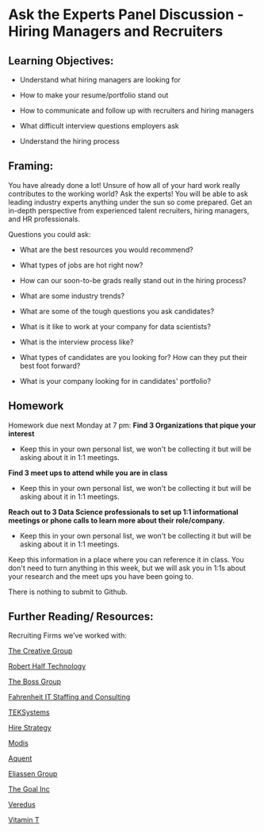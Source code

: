 # Ask the Experts Panel Discussion - Hiring Managers and Recruiters   

## Learning Objectives: 

* Understand what hiring managers are looking for 

* How to make your resume/portfolio stand out 

* How to communicate and follow up with recruiters and hiring managers

* What difficult interview questions employers ask 

* Understand the hiring process 

## Framing: 

You have already done a lot! Unsure of how all of your hard work really contributes to the working world? Ask the experts!  You will be able to ask leading industry experts anything under the sun so come prepared. Get an in-depth perspective from experienced talent recruiters, hiring managers, and HR professionals. 

Questions you could ask: 

* What are the best resources you would recommend?

* What types of jobs are hot right now? 

* How can our soon-to-be grads really stand out in the hiring process?

* What are some industry trends?

* What are some of the tough questions you ask candidates?

* What is it like to work at your company for data scientists?

* What is the interview process like?

* What types of candidates are you looking for? How can they put their best foot forward?

* What is your company looking for in candidates' portfolio?

## Homework 
Homework due next Monday at 7 pm:
**Find 3 Organizations that pique your interest**
- Keep this in your own personal list, we won't be collecting it but will be asking about it in 1:1 meetings.

**Find 3 meet ups to attend while you are in class**
- Keep this in your own personal list, we won't be collecting it but will be asking about it in 1:1 meetings.

**Reach out to 3 Data Science professionals to set up 1:1 informational meetings or phone calls to learn more about their role/company.** 
- Keep this in your own personal list, we won't be collecting it but will be asking about it in 1:1 meetings.

Keep this information in a place where you can reference it in class. You don't need to turn anything in this week, but we will ask you in 1:1s about your research and the meet ups you have been going to. 

There is nothing to submit to Github. 


## Further Reading/ Resources: 

Recruiting Firms we’ve worked with:  

[The Creative Group](https://www.roberthalf.com/creativegroup) 

[Robert Half Technology](https://www.roberthalf.com/) 

[The Boss Group](http://www.thebossgroup.com/) 

[Fahrenheit IT Staffing and Consulting](http://www.fahrenheitit.com/) 

[TEKSystems](https://www.teksystems.com/en) 

[Hire Strategy ](http://www.hirestrategy.com/)

[Modis](http://www.modis.com/) 

[Aquent ](https://aquent.com/)

[Eliassen Group](http://www.eliassen.com/)

[The Goal Inc ](http://www.thegoalinc.com/)

[Veredus](https://vereduscorp.com/)

[Vitamin T](https://vitamintalent.com/)  

